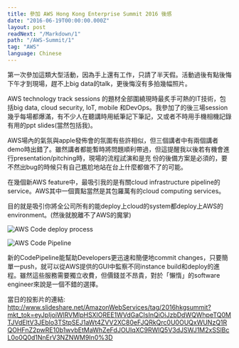 ```yaml
---
title: 參加 AWS Hong Kong Enterprise Summit 2016 後感
date: "2016-06-19T00:00:00.000Z"
layout: post
readNext: "/Markdown/1"
path: "/AWS-Summit/1"
tag: "AWS"
language: Chinese
---
```


第一次參加這類大型活動，因為手上還有工作，只請了半天假。活動過後有點後悔下午才到現場，趕不上big data的talk，更後悔沒有多拍幾幅照片。

AWS technology track sessions 的題材全部圍繞現時最炙手可熱的IT技術，包括big data, cloud security, IoT, mobile 和DevOps。我參加了的後三場session幾乎每場都爆滿，有不少人在聽講時用紙筆記下筆記，又或者不時用手機相機記錄有用的ppt slides(當然包括我)。

AWS場內的氣氛與apple發佈會的氛圍有些許相似，但三個講者中有兩個講者demo時出錯了。雖然講者都能暫時將問題順利帶過，但這提醒我以後若有機會進行presentation/pitching時，現場的流程試演和是充 份的後備方案是必須的，要不然出bug的時候只有自己尷尬地站在台上什麼都做不了的可能。

在幾個新AWS feature中，最吸引我的是有關cloud infrastructure pipeline的service。AWS其中一個賣點當然是其包羅萬有的cloud computing services。

目的就是吸引你將全公司所有的能deploy上cloud的system都deploy上AWS的environment。(然後就脫離不了AWS的魔掌)

![AWS Code deploy process](https://lh3.googleusercontent.com/vxVCnhqdzbxcycEejDY6qhxTyfdEmVwLVHk65tAVxxFHKhAoo8NK65nVnlijSf6nGsqendPf=s480)

![AWS Code Pipeline](https://lh3.googleusercontent.com/bdE-xKx4cCPKzVigSSJ00yVVc5h3kek0Hjs1n_ApepnsfjFVU956WHM1BOghwqZFHx8cMTnM=s480)

新的CodePipeline能幫助Developers更迅速和簡便地commit changes，只要簡單一push，就可以從AWS提供的GUI中監察不同instance build和deploy的進程。雖然這些服務需要獨立收費，但價錢並不昂貴，對於「懶惰」的software engineer來說是一個不錯的選擇。

當日的投影片的連結: http://www.slideshare.net/AmazonWebServices/tag/2016hkgsummit?mkt_tok=eyJpIjoiWlRVMlpHSXlOREE1WVdGaCIsInQiOiJzbDdWQWhpeTQ0MTJVdEltV3JEblo3TStpSEJ1aWt4ZVV2XC80eFJQRkQrc0U0OUQxWUNzQ1RQOHFnZ2pwRE10b1wvbEtMaWhZeFdJOUlqXC9RWlQ5V3dJSWJ1M2xSSlBcL0o0Q0d1NnErV3NZNWM9In0%3D
